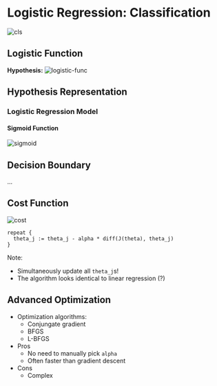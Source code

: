 # Logistic Regression: Classification

![cls]

[cls]: https://latex.codecogs.com/svg.latex?y\in\{0,1\}

## Logistic Function

**Hypothesis:** ![logistic-func]

[logistic-func]: https://latex.codecogs.com/svg.latex?0\leq{h_\theta(x)}\leq1

## Hypothesis Representation

### Logistic Regression Model

#### Sigmoid Function

![sigmoid]

[sigmoid]: https://latex.codecogs.com/svg.latex?h_\theta(x)=\frac{1}{1+e^{-\theta^TX}}

## Decision Boundary

...

## Cost Function

![cost]

[cost]: https://latex.codecogs.com/svg.latex?J(\theta)=-\frac{1}{m}[\sum^m_{i=1}y^{(i)}logh_\theta(x^{(i)})+(1-y^{(i)})log(1-h_\theta(x^{(i)}))]

```
repeat {
  theta_j := theta_j - alpha * diff(J(theta), theta_j)
}
```

Note:
  - Simultaneously update all `theta_j`s!
  - The algorithm looks identical to linear regression (?)

## Advanced Optimization

- Optimization algorithms:
  - Conjungate gradient
  - BFGS
  - L-BFGS
- Pros
  - No need to manually pick `alpha`
  - Often faster than gradient descent
- Cons
  - Complex
